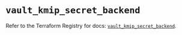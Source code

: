 # `vault_kmip_secret_backend`

Refer to the Terraform Registry for docs: [`vault_kmip_secret_backend`](https://registry.terraform.io/providers/hashicorp/vault/3.23.0/docs/resources/kmip_secret_backend).
